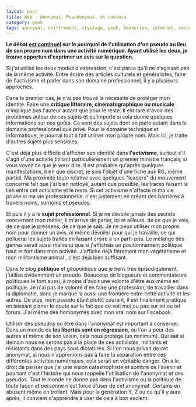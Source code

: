 ```yaml
---
layout: post
title: Web - Anonymat, Pseudonymat, et caetera
category: geek
tags: anonymat, chiffrement, cryptage, geek, Geekeries, internet, sécurité, web
---
```

**Le débat <a href="http://genma.free.fr/?Pseudonymat-et-officialiser-mon-projet">est continuel</a> sur le pourquoi de l'utilisation d'un pseudo au lieu de son propre nom dans une activité numérique. Ayant utilisé les deux, je trouve opportun d'exprimer un avis sur la question.**

Si j'ai utilisé les deux modes d'expression, c'est parce qu'il ne s'agissait pas de la même activité. Entre écrire des articles culturels et généralistes, faire de l'activisme et parler dans son domaine professionnel, il y a plusieurs approches.

Dans le premier cas, je n'ai pas trouvé la nécessité de protéger mon identité. Faire une **critique littéraire, cinématographique ou musicale** n'implique pas l'auteur autant que pour le reste. Il est rare d'avoir des problèmes autour de ces sujets et qu'importe si cela donne quelques informations sur nos goûts. Ce sont des sujets dont on parle autant dans le domaine professionnel que privé. Pour le domaine technique et informatique, je pourrai tout à fait utiliser mon propre nom. Mais ici, je traite d'autres sujets plus sensibles.

C'est déjà plus difficile d'afficher son identité dans **l'activisme**, surtout s'il s'agit d'une activité titillant particulièrement un premier ministre français, si vous voyez ce que je veux dire. Il est probable qu'après quelques manifestations, bien que discret, je sois l'objet d'une fiche aux RG, même partiel. Ma proximité toute relative avec quelques "leaders" du mouvement concerné fait que j'ai bien nettoyé, autant que possible, les traces faisant le lien entre cet activisme et le reste. Si cet activisme n'affecte ni ma vie privée ni ma vie professionnelle, c'est justement en créant des barrières à travers noms, surnoms et pseudos.

Et puis il y a le **sujet professionnel**. Si je ne dévoile jamais des secrets concernant mon métier, il m'arrive de parler, ici et ailleurs, de ce que je vois, de ce que je pressens, de ce que je sais. Je ne peux utiliser mon propre nom pour donner un avis, ni même dévoiler pour qui je travaille, ce qui polluerai les sujets traités en faisant croire à un parti-pris. Le mélange des genres serait aussi malvenu que si j'affichais un positionnement politique haut et fort dans mon activité. J'affiche déjà fièrement mon végétarisme et mon militantisme animal , c'est déjà bien suffisant.

Dans le blog **politique** et géopolitique que je tiens très épisodiquement, j'utilise évidemment un pseudo. Beaucoup de blogueurs et commentateurs politiques le font aussi, à moins d'avoir une volonté d'être eux même en politique. Je n'ai pas de volonté d'en faire une profession, de travailler dans la diplomatie, donc je marque là aussi une frontière entre cette activité et les autres. De plus, mon pseudo étant plutôt courant, il est finalement pratique en laissant planer le doute sur le fait que ce soit moi ou pas sur tel ou tel forum. J'ai même des homonymes avec mon vrai nom sur Facebook.

Utiliser des pseudos ou être dans l'anonymat est important à conserver. Dans un monde où **les libertés sont en régression**, où l'on a peur des autres et même de son voisin, cela nous protège (un minimum). Qui sait si demain nous ne serons pas à la place de ces activistes, militants et résistants dans des pays sous dictatures. Si l'on nous privait de cet anonymat, si nous n'apprenions pas à faire la séparation entre ces différentes activités numériques, cela serait un véritable danger. On a le droit de penser que j'ai une vision catastrophiste et sombre de l'avenir et pourtant c'est l'histoire qui nous rappelle l'utilisation de l'anonymat et des pseudos. Tout le monde ne donne pas dans l'activisme ou la politique de toute façon et personne n'est forcé d'user de cet anonymat. Certains en abusent même en trollant. Mais pour la génération Y, Z ou ce qu'il y aura après, il convient d'apprendre à user de cela à bon escient.

